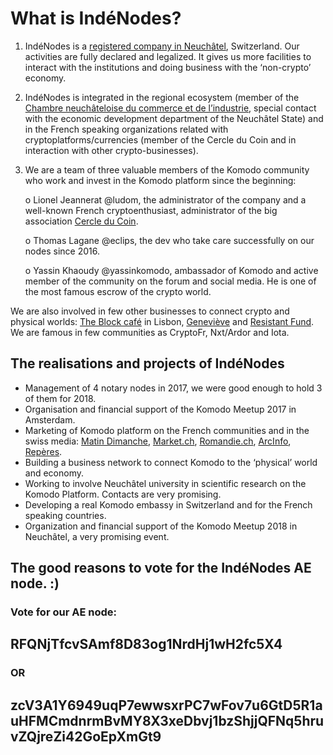 # What is IndéNodes?

1. IndéNodes is a [registered company in Neuchâtel](http://hrc.ne.ch/hrcintapp/externalCompanyReport.action?companyOfsUid=CHE-419.492.529&lang=EN), Switzerland. Our activities are fully declared and legalized. It gives us more facilities to interact with the institutions and doing business with the ‘non-crypto’ economy. 

2. IndéNodes is integrated in the regional ecosystem (member of the [Chambre neuchâteloise du commerce et de l’industrie](https://www.cnci.ch/), special contact with the economic development department of the Neuchâtel State)  and in the French speaking organizations related with cryptoplatforms/currencies (member of the Cercle du Coin and in interaction with other crypto-businesses).

3. We are a team of three valuable members of the Komodo community who work and invest in the Komodo platform since the beginning:

    o	Lionel Jeannerat @ludom, the administrator of the company and a well-known French 
        cryptoenthusiast, administrator of the big association [Cercle du Coin](https://lecercleducoin.fr/).

     o	Thomas Lagane @eclips, the dev who take care successfully on our nodes since 2016.

     o	Yassin Khaoudy @yassinkomodo, ambassador of Komodo and active member of the community on the forum and social media. He is one of the most famous escrow of the crypto world.

We are also involved in few other businesses to connect crypto and physical worlds: [The Block café](https://www.facebook.com/theblock.cafe.lisboa/) in Lisbon, [Geneviève](https://www.genevieveco.io/) and [Resistant Fund](http://www.resistantfund.io/comingsoon). We are famous in few communities as CryptoFr, Nxt/Ardor and Iota.

## The realisations and projects of IndéNodes
-	Management of 4 notary nodes in 2017, we were good enough to hold 3 of them for 2018.
-	Organisation and financial support of the Komodo Meetup 2017 in Amsterdam.
-	Marketing of Komodo platform on the French communities and in the swiss media: [Matin Dimanche](https://www.linkedin.com/feed/update/urn:li:activity:6345679782105092096/), [Market.ch](https://www.market.ch/fr/finance-privee/business/details/article/premiere-suisse-creation-dune-societe-entierement-constituee-en-bitcoins-qui-fonctionnera-sans-comptes-bancaires.html), [Romandie.ch](https://www.romandie.com/news/Premiere-en-Suisse-creation-d-une-societe-entierement-constituee-en-bitcoins/871275.rom), [ArcInfo](https://www.arcinfo.ch/articles/divers/economie-regionale/premiere-societe-sans-compte-en-banque-fondee-sur-le-bitcoin-727290), [Repères](https://www.cnci.ch/sites/default/files/02.2018.pdf#page=1&zoom=auto,-158,172).
-	Building a business network to connect Komodo to the ‘physical’ world and economy.
-	Working to involve Neuchâtel university in scientific research on the Komodo Platform. Contacts are very promising.
-	Developing a real Komodo embassy in Switzerland and for the French speaking countries.
-	Organization and financial support of the Komodo Meetup 2018 in Neuchâtel, a very promising event.

## The good reasons to vote for the IndéNodes AE node. :)

### Vote for our AE node:
## RFQNjTfcvSAmf8D83og1NrdHj1wH2fc5X4
### OR
## zcV3A1Y6949uqP7ewwsxrPC7wFov7u6GtD5R1auHFMCmdnrmBvMY8X3xeDbvj1bzShjjQFNq5hruvZQjreZi42GoEpXmGt9
